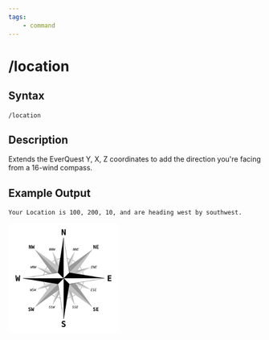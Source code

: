 ```yaml
---
tags:
    - command
---
```

# /location

## Syntax
<!--cmd-syntax-start-->
```eqcommand
/location
```
<!--cmd-syntax-end-->

## Description
<!--cmd-desc-start-->
Extends the EverQuest Y, X, Z coordinates to add the direction you're facing from a 16-wind compass.
<!--cmd-desc-end-->
## Example Output

```text
Your Location is 100, 200, 10, and are heading west by southwest.
```
<img src="/images/Brosen_windrose.svg" width="200" align="center" style="background: white; padding: 10px; border-radius: 8px;">
